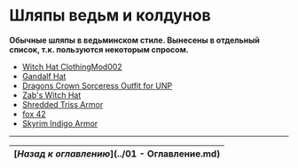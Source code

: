 # Шляпы ведьм и колдунов

**Обычные шляпы в ведьминском стиле. Вынесены в отдельный список, т.к. пользуются некоторым спросом.**

+ [Witch Hat ClothingMod002](http://www.nexusmods.com/skyrim/mods/11049/)
+ [Gandalf Hat](http://www.nexusmods.com/skyrim/mods/4198/)
+ [Dragons Crown Sorceress Outfit for UNP](http://www.nexusmods.com/skyrim/mods/11767/)
+ [Zab's Witch Hat](http://steamcommunity.com/sharedfiles/filedetails/?id=11301)
+ [Shredded Triss Armor](http://www.nexusmods.com/skyrim/mods/18113/)
+ [fox 42](http://modtype.doorblog.jp/archives/41731764.html)
+ [Skyrim Indigo Armor](http://modtype.doorblog.jp/archives/16712814.html)

------

|[*Назад к оглавлению*](../01 - Оглавление.md)|
|:---:|

